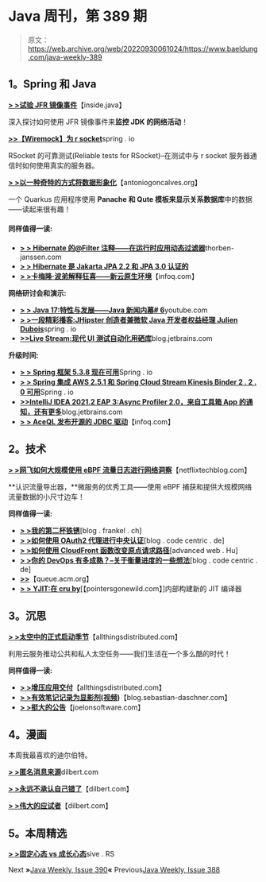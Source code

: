 # Java 周刊，第 389 期

> 原文：<https://web.archive.org/web/20220930061024/https://www.baeldung.com/java-weekly-389>

## **1。Spring 和 Java**

[**> >试验 JFR 镜像事件**](https://web.archive.org/web/20221126220719/https://inside.java/2021/06/04/experimenting-with-jfr-mirror-events/)【inside.java】

深入探讨如何使用 JFR 镜像事件来**监控 JDK 的网络活动**！

[**>>【Wiremock】为 r socket**](https://web.archive.org/web/20221126220719/https://spring.io/blog/2021/06/02/wiremock-for-rsocket)spring . io

RSocket 的可靠测试(Reliable tests for RSocket)–在测试中与 r socket 服务器通信时如何使用真实的服务器。

[**> >以一种奇特的方式将数据形象化**](https://web.archive.org/web/20221126220719/https://antoniogoncalves.org/2021/06/07/a-qute-way-to-visualise-data-with-panache/)【antoniogoncalves.org】

一个 Quarkus 应用程序使用 **Panache 和 Qute 模板来显示关系数据库**中的数据——读起来很有趣！

#### **同样值得一读:**

*   [**> > Hibernate 的@Filter 注释——在运行时应用动态过滤器**](https://web.archive.org/web/20221126220719/https://thorben-janssen.com/hibernate-filter/)thorben-janssen.com
*   [**> > Hibernate 是 Jakarta JPA 2.2 和 JPA 3.0 认证的**](https://web.archive.org/web/20221126220719/https://in.relation.to/2021/06/04/hibernate-is-jakarta-jpa-2/)
*   [**> >卡梅隆·波弟解释狂喜——新云原生环境**](https://web.archive.org/web/20221126220719/https://www.infoq.com/articles/ecstasy-cloud-native-application-environment/)【infoq.com】

**网络研讨会和演示:**

*   [**> > Java 17:特性与发展——Java 新闻内幕# 6**](https://web.archive.org/web/20221126220719/https://www.youtube.com/watch?v=Twwpk6vub1M)youtube.com
*   [**> >一段精彩播客:JHipster 创造者兼微软 Java 开发者权益经理 Julien Dubois**](https://web.archive.org/web/20221126220719/https://spring.io/blog/2021/06/03/a-bootiful-podcast-jhipster-creator-and-microsoft-java-developer-advocacy-manager-julien-dubois)spring . io
*   [**>>Live Stream:现代 UI 测试自动化用硒库**](https://web.archive.org/web/20221126220719/https://blog.jetbrains.com/idea/2021/06/live-stream-modern-ui-test-automation-with-selenium-libraries/)blog.jetbrains.com

**升级时间:**

*   [**> > Spring 框架 5.3.8 现在可用**](https://web.archive.org/web/20221126220719/https://spring.io/blog/2021/06/09/spring-framework-5-3-8-available-now)Spring . io
*   [**> > Spring 集成 AWS 2.5.1 和 Spring Cloud Stream Kinesis Binder 2 . 2 . 0 可用**](https://web.archive.org/web/20221126220719/https://spring.io/blog/2021/06/04/spring-integration-aws-2-5-1-and-spring-cloud-stream-kinesis-binder-2-2-0-available)Spring . io
*   [**>>IntelliJ IDEA 2021.2 EAP 3:Async Profiler 2.0，来自工具箱 App 的通知，还有更多**](https://web.archive.org/web/20221126220719/https://blog.jetbrains.com/idea/2021/06/intellij-idea-2021-2-eap-3/)blog.jetbrains.com
*   [**> > AceQL 发布开源的 JDBC 驱动**](https://web.archive.org/web/20221126220719/https://www.infoq.com/news/2021/06/aceql-jdbc-http/)【infoq.com】

## **2。技术**

[**> >网飞如何大规模使用 eBPF 流量日志进行网络洞察**](https://web.archive.org/web/20221126220719/https://netflixtechblog.com/how-netflix-uses-ebpf-flow-logs-at-scale-for-network-insight-e3ea997dca96)【netflixtechblog.com】

**认识流量导出器，**微服务的优秀工具——使用 eBPF 捕获和提供大规模网络流量数据的小尺寸边车！

**同样值得一读:**

*   [**> >我的第二杯铁锈**](https://web.archive.org/web/20221126220719/https://blog.frankel.ch/start-rust/2/)[blog . frankel . ch]
*   [**> >如何使用 OAuth2 代理进行中央认证**](https://web.archive.org/web/20221126220719/https://blog.codecentric.de/en/2021/06/how-to-use-oauth2-proxy-for-central-authentication/)[blog . code centric . de]
*   [**> >如何使用 CloudFront 函数改变原点请求路径**](https://web.archive.org/web/20221126220719/https://advancedweb.hu/how-to-use-cloudfront-functions-to-change-the-origin-request-path/)[advanced web . Hu]
*   [**> >你的 DevOps 有多成熟？–关于衡量进度的一些想法**](https://web.archive.org/web/20221126220719/https://blog.codecentric.de/en/2021/06/devops-maturity-measuring-progress/)[blog . code centric . de]
*   [**>>**](https://web.archive.org/web/20221126220719/https://queue.acm.org/detail.cfm?id=3469121)【queue.acm.org】
*   [**> > YJIT:在 cru by**](https://web.archive.org/web/20221126220719/https://pointersgonewild.com/2021/06/02/yjit-building-a-new-jit-compiler-inside-cruby/)[【pointersgonewild.com】]内部构建新的 JIT 编译器

## **3。沉思**

[**> >太空中的正式启动季节**](https://web.archive.org/web/20221126220719/https://www.allthingsdistributed.com/2021/06/aws-accelerates-startups-in-space.html)【allthingsdistributed.com】

利用云服务推动公共和私人太空任务——我们生活在一个多么酷的时代！

**同样值得一读:**

*   [**> >增压应用交付**](https://web.archive.org/web/20221126220719/https://www.allthingsdistributed.com/2021/06/supercharging-application-delivery.html)【allthingsdistributed.com】
*   [**> >有效笔记记录为显影剂(视频)**](https://web.archive.org/web/20221126220719/https://blog.sebastian-daschner.com/entries/effective-note-taking)【blog.sebastian-daschner.com】
*   [**> >挺大的公告**](https://web.archive.org/web/20221126220719/https://www.joelonsoftware.com/2021/06/02/kinda-a-big-announcement/)【joelonsoftware.com】

## **4。漫画**

本周我最喜欢的迪尔伯特。

[**> >匿名消息来源**](https://web.archive.org/web/20221126220719/https://dilbert.com/strip/2021-06-06)dilbert.com

[**> >永远不承认自己错了**](https://web.archive.org/web/20221126220719/https://dilbert.com/strip/2021-06-07)【dilbert.com】

[**> >伟大的应试者**](https://web.archive.org/web/20221126220719/https://dilbert.com/strip/2021-06-05)【dilbert.com】

## **5。本周精选**

[**> >固定心态 vs 成长心态**](https://web.archive.org/web/20221126220719/https://sive.rs/mindset)sive . RS

Next **»**[Java Weekly, Issue 390](/web/20221126220719/https://www.baeldung.com/java-weekly-390)**«** Previous[Java Weekly, Issue 388](/web/20221126220719/https://www.baeldung.com/java-weekly-388)